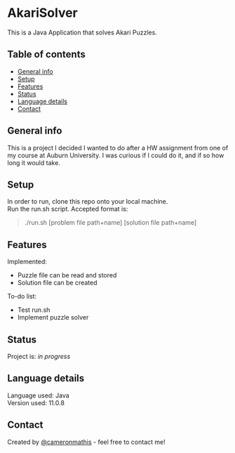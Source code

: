 # AkariSolver
This is a Java Application that solves Akari Puzzles.

## Table of contents
* [General info](#general-info)
* [Setup](#setup)
* [Features](#features)
* [Status](#status)
* [Language details](#Language-details)
* [Contact](#contact)

## General info
This is a project I decided I wanted to do after a HW assignment from one of my course at Auburn University. I was curious if I could do it, and if so how long it would take.

## Setup
In order to run, clone this repo onto your local machine. </br>
Run the run.sh script. Accepted format is:
>./run.sh [problem file path+name] [solution file path+name]

## Features
Implemented:
* Puzzle file can be read and stored
* Solution file can be created

To-do list:
* Test run.sh
* Implement puzzle solver

## Status
Project is: _in progress_

## Language details
Language used: Java </br>
Version used: 11.0.8

## Contact
Created by [@cameronmathis](https://github.com/cameronmathis/) - feel free to contact me!
